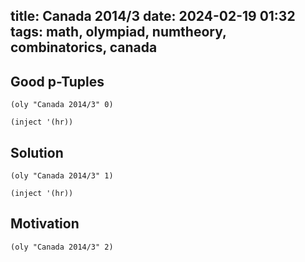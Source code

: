 title: Canada 2014/3
date: 2024-02-19 01:32
tags: math, olympiad, numtheory, combinatorics, canada
---

## Good p-Tuples

`(oly "Canada 2014/3" 0)`

`(inject '(hr))`

## Solution

`(oly "Canada 2014/3" 1)`

`(inject '(hr))`

## Motivation

`(oly "Canada 2014/3" 2)`
